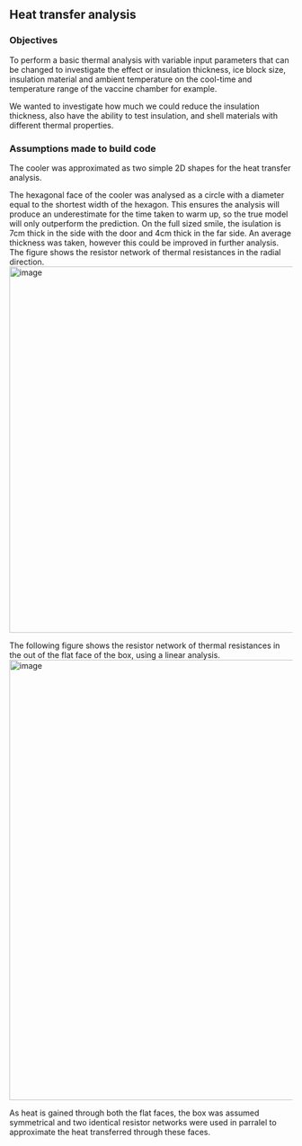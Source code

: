 ## Heat transfer analysis

### Objectives

To perform a basic thermal analysis with variable input parameters that can be changed to investigate the effect or insulation thickness, ice block size, insulation material and ambient temperature on the cool-time and temperature range of the vaccine chamber for example.

We wanted to investigate how much we could reduce the insulation thickness, also have the ability to test insulation, and shell materials with different thermal properties.

### Assumptions made to build code

The cooler was approximated as two simple 2D shapes for the heat transfer analysis. 

The hexagonal face of the cooler was analysed as a circle with a diameter equal to the shortest width of the hexagon. This ensures the analysis will produce an underestimate for the time taken to warm up, so the true model will only outperform the prediction. On the full sized smile, the isulation is 7cm thick in the side with the door and 4cm thick in the far side. An average thickness was taken, however this could be improved in further analysis.
The figure shows the resistor network of thermal resistances in the radial direction.
<img width="652" alt="image" src="https://github.com/Technology-for-the-Poorest-Billion/2024-ideabatic-smirk/assets/99027288/3c45733d-fcb4-45de-909f-c04d2df5ec22">

The following figure shows the resistor network of thermal resistances in the out of the flat face of the box, using a linear analysis.
<img width="784" alt="image" src="https://github.com/Technology-for-the-Poorest-Billion/2024-ideabatic-smirk/assets/99027288/2913d81a-d315-4e45-84b5-dbe128733211">

As heat is gained through both the flat faces, the box was assumed symmetrical and two identical resistor networks were used in parralel to approximate the heat transferred through these faces.
